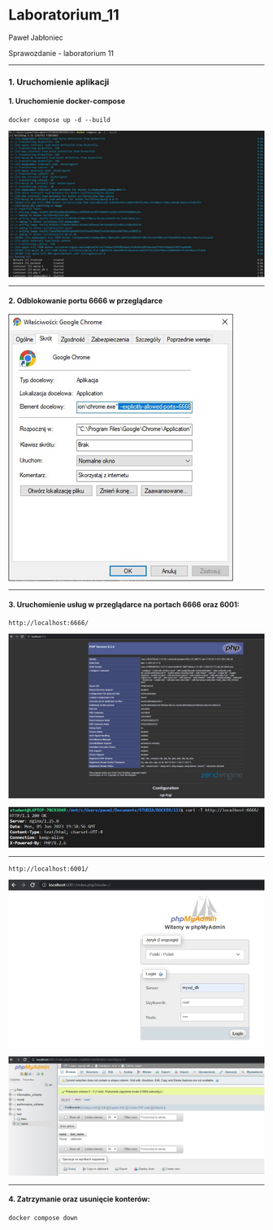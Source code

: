 # Laboratorium_11

Paweł Jabłoniec

Sprawozdanie - laboratorium 11

---

### 1. Uruchomienie aplikacji

#### 1. Uruchomienie docker-compose

`docker compose up -d --build`

![Budowanie aplikacji](img/budowanie.jpg)

---

#### 2. Odblokowanie portu 6666 w przeglądarce

![Odblokowanie portu](img/chrome.jpg)

---

#### 3. Uruchomienie usług w przeglądarce na portach 6666 oraz 6001:

`http://localhost:6666/`

![Uruchomienie usługi](img/nginx_6666.jpg)

![Uruchomienie usługi](img/nginx_polaczenie.jpg)

---

`http://localhost:6001/`

![Baza phpmyadmin](img/phpmyadmin_logowanie.jpg)

![Baza phpmyadmin](img/baza.jpg)

---

#### 4. Zatrzymanie oraz usunięcie konterów:

`docker compose down`

